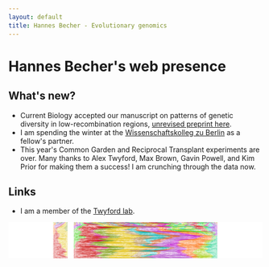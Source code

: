 ```yaml
---
layout: default
title: Hannes Becher - Evolutionary genomics
---
```


# Hannes Becher's web presence


## What's new?
* Current Biology accepted our manuscript on patterns of genetic diversity in low-recombination regions, [unrevised preprint here](https://www.biorxiv.org/content/10.1101/739888v2).
* I am spending the winter at the [Wissenschaftskolleg zu Berlin](https://wiko-berlin.de) as a fellow's partner.
* This year's Common Garden and Reciprocal Transplant experiments are over. Many thanks to Alex Twyford, Max Brown, Gavin Powell, and Kim Prior for making them a success! I am crunching through the data now.

## Links
* I am a member of the [Twyford lab](http://twyford.bio.ed.ac.uk).

![genealogies](img/twoPops1500.svg.png)
